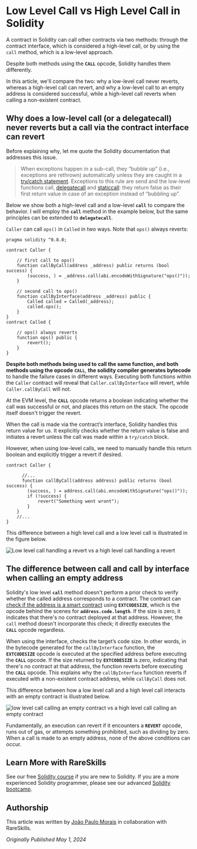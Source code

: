 # Low Level Call vs High Level Call in Solidity

A contract in Solidity can call other contracts via two methods: through the contract interface, which is considered a high-level call, or by using the `call` method, which is a low-level approach.

Despite both methods using the **`CALL`** opcode, Solidity handles them differently.

In this article, we'll compare the two: why a low-level call never reverts, whereas a high-level call can revert, and why a low-level call to an empty address is considered successful, while a high-level call reverts when calling a non-existent contract.

## Why does a low-level call (or a delegatecall) never reverts but a call via the contract interface can revert

Before explaining why, let me quote the Solidity documentation that addresses this issue.

> When exceptions happen in a sub-call, they “bubble up” (i.e., exceptions are rethrown) automatically unless they are caught in a [try/catch statement](https://www.rareskills.io/post/try-catch-solidity). Exceptions to this rule are send and the low-level functions call, [delegatecall](low-level-call-solidity/low-level-call-solidity.md) and [staticcall](https://www.rareskills.io/post/solidity-staticcall): they return false as their first return value in case of an exception instead of “bubbling up”.

Below we show both a high-level call and a low-level **`call`** to compare the behavior. I will employ the **`call`** method in the example below, but the same principles can be extended to **`delegatecall`**.

`Caller` can call `ops()` in `Called` in two ways. Note that `ops()` always reverts:

```solidity!
pragma solidity ^0.8.0;

contract Caller {

    // first call to ops()
    function callByCall(address _address) public returns (bool success) {
        (success, ) = _address.call(abi.encodeWithSignature("ops()"));
    }

    // second call to ops()
    function callByInterface(address _address) public {
        Called called = Called(_address);
        called.ops();
    }
}
contract Called {

    // ops() always reverts
    function ops() public {
        revert();
    }
}
```

**Despite both methods being used to call the same function, and both methods using the opcode** **`CALL`**, **the solidity compiler generates bytecode** to handle the failure cases in different ways. Executing both functions within the `Caller` contract will reveal that `Caller.callByInterface` will revert, while `Caller.callByCall` will not.

At the EVM level, the **`CALL`** opcode returns a boolean indicating whether the call was successful or not, and places this return on the stack. The opcode itself doesn't trigger the revert.

When the call is made via the contract’s interface, Solidity handles this return value for us. It explicitly checks whether the return value is false and initiates a revert unless the call was made within a `try/catch` block.

However, when using low-level calls, we need to manually handle this return boolean and explicitly trigger a revert if desired.

```solidity!
contract Caller {

      //...
      function callByCall(address address) public returns (bool success) {
        (success, ) = address.call(abi.encodeWithSignature("ops()"));
        if (!success) {
            revert("Something went wront");
        }
    }
    //...
}
```

This difference between a high level call and a low level call is illustrated in the figure below.

![Low level call handling a revert vs a high level call handling a revert](https://static.wixstatic.com/media/935a00_e48b1ce51e9f40a3a1641c1e7d0009d9~mv2.png/v1/fill/w_455,h_514,al_c,q_85,usm_0.66_1.00_0.01,enc_auto/935a00_e48b1ce51e9f40a3a1641c1e7d0009d9~mv2.png)

## The difference between call and call by interface when calling an empty address

Solidity's low level **`call`** method doesn't perform a prior check to verify whether the called address corresponds to a contract. The contract can [check if the address is a smart contract](https://www.rareskills.io/post/solidity-code-length) using **`EXTCODESIZE`**, which is the opcode behind the scenes for **`address.code.length`**. If the size is zero, it indicates that there's no contract deployed at that address. However, the `call` method doesn't incorporate this check; it directly executes the **`CALL`** opcode regardless.

When using the interface, checks the target’s code size. In other words, in the bytecode generated for the `callByInterface` function, the **`EXTCODESIZE`** opcode is executed at the specified address before executing the **`CALL`** opcode. If the size returned by **`EXTCODESIZE`** is zero, indicating that there's no contract at that address, the function reverts before executing the **`CALL`** opcode. This explains why the `callByInterface` function reverts if executed with a non-existent contract address, while `callByCall` does not.

This difference between how a low level call and a high level call interacts with an empty contract is illustrated below.

![low level call calling an empty contract vs a high level call calling an empty contract](https://static.wixstatic.com/media/935a00_40eac90b8e0f4d72be51f31720c970c3~mv2.png/v1/fill/w_494,h_630,al_c,q_85,usm_0.66_1.00_0.01,enc_auto/935a00_40eac90b8e0f4d72be51f31720c970c3~mv2.png)


Fundamentally, an execution can revert if it encounters a **`REVERT`** opcode, runs out of gas, or attempts something prohibited, such as dividing by zero. When a call is made to an empty address, none of the above conditions can occur.

## Learn More with RareSkills

See our free [Solidity course](https://www.rareskills.io/learn-solidity) if you are new to Solidity. If you are a more experienced Solidity programmer, please see our advanced [Solidity bootcamp](https://www.rareskills.io/solidity-bootcamp).

## Authorship

This article was written by [João Paulo Morais](https://www.linkedin.com/in/jpmorais/) in collaboration with RareSkills.

 
 *Originally Published May 1, 2024*
